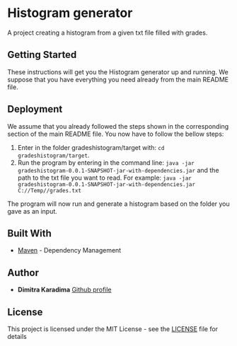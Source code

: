 # Histogram generator

A project creating a histogram from a given txt file filled with grades.

## Getting Started

These instructions will get you the Histogram generator up and running. We suppose that you have everything you need already from the main README file.

## Deployment

We assume that you already followed the steps shown in the corresponding section of the main README file. You now have to follow the bellow steps:
1. Enter in the folder gradeshistogram/target with: ```cd gradeshistogram/target```.
2. Run the program by entering in the command line: ```java -jar gradeshistogram-0.0.1-SNAPSHOT-jar-with-dependencies.jar``` and the path to the txt file you want to read. For example: ```java -jar gradeshistogram-0.0.1-SNAPSHOT-jar-with-dependencies.jar C://Temp//grades.txt```

The program will now run and generate a histogram based on the folder you gave as an input.

## Built With

* [Maven](https://maven.apache.org/) - Dependency Management

## Author

* **Dimitra Karadima** [Github profile](https://github.com/dimitra-karadima)

## License

This project is licensed under the MIT License - see the [LICENSE](https://github.com/dimitra-karadima/SEiP2020_Assignments/blob/master/LICENSE) file for details
